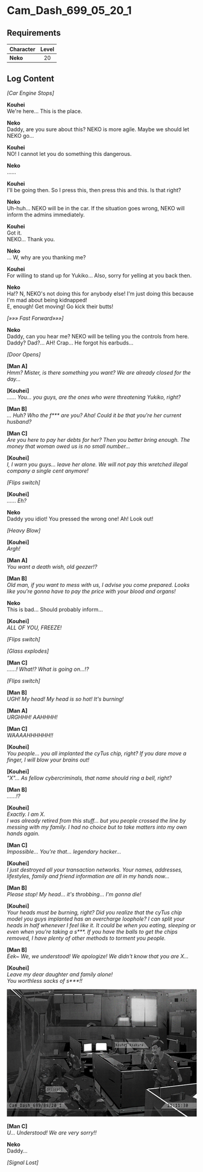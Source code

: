 # Cam_Dash_699_05_20_1
## Requirements
|Character|Level|
|---------|:---:|
|**Neko** | 20  |

## Log Content
*\[Car Engine Stops\]*

**Kouhei**<br>
We're here... This is the place.

**Neko**<br>
Daddy, are you sure about this? NEKO is more agile. Maybe we should let NEKO go...

**Kouhei**<br>
NO! I cannot let you do something this dangerous.

**Neko**<br>
......

**Kouhei**<br>
I'll be going then. So I press this, then press this and this. Is that right?

**Neko**<br>
Uh\-huh... NEKO will be in the car. If the situation goes wrong, NEKO will inform the admins immediately.

**Kouhei**<br>
Got it.<br>
NEKO... Thank you.

**Neko**<br>
... W, why are you thanking me?

**Kouhei**<br>
For willing to stand up for Yukiko... Also, sorry for yelling at you back then.

**Neko**<br>
Ha!? N, NEKO's not doing this for anybody else! I'm just doing this because I'm mad about being kidnapped!<br>
E, enough! Get moving! Go kick their butts!

*[»»» Fast Forward»»»]*

**Neko**<br>
Daddy, can you hear me? NEKO will be telling you the controls from here.<br>
Daddy? Dad?... AH! Crap... He forgot his earbuds...

*\[Door Opens\]*

**[Man A]**<br>
*Hmm? Mister, is there something you want? We are already closed for the day...*

**[Kouhei]**<br>
*...... You... you guys, are the ones who were threatening Yukiko, right?*

**[Man B]**<br>
*... Huh? Who the f\*\*\* are you? Aha! Could it be that you're her current husband?*

**[Man C]**<br>
*Are you here to pay her debts for her? Then you better bring enough. The money that woman owed us is no small number...*

**[Kouhei]**<br>
*I, I warn you guys... leave her alone. We will not pay this wretched illegal company a single cent anymore!*

*\[Flips switch\]*

**[Kouhei]**<br>
*...... Eh?*

**Neko**<br>
Daddy you idiot! You pressed the wrong one! Ah! Look out!

*\[Heavy Blow\]*

**[Kouhei]**<br>
*Argh!*

**[Man A]**<br>
*You want a death wish, old geezer!?*

**[Man B]**<br>
*Old man, if you want to mess with us, I advise you come prepared. Looks like you're gonna have to pay the price with your blood and organs!*

**Neko**<br>
This is bad... Should probably inform...

**[Kouhei]**<br>
*ALL OF YOU, FREEZE!*

*\[Flips switch\]*

*\[Glass explodes\]*

**[Man C]**<br>
*......! What!? What is going on...!?*

*\[Flips switch\]*

**[Man B]**<br>
*UGH! My head! My head is so hot! It's burning!*

**[Man A]**<br>
*URGHHH! AAHHHH!*

**[Man C]**<br>
*WAAAAHHHHHH!!*

**[Kouhei]**<br>
*You people... you all implanted the cyTus chip, right? If you dare move a finger, I will blow your brains out!*

**[Kouhei]**<br>
*"X"... As fellow cybercriminals, that name should ring a bell, right?*

**[Man B]**<br>
*......!?*

**[Kouhei]**<br>
*Exactly. I am X. <br>
I was already retired from this stuff... but you people crossed the line by messing with my family. I had no choice but to take matters into my own hands again.*

**[Man C]**<br>
*Impossible... You're that... legendary hacker...*

**[Kouhei]**<br>
*I just destroyed all your transaction networks. Your names, addresses, lifestyles, family and friend information are all in my hands now...*

**[Man B]**<br>
*Please stop! My head... it's throbbing... I'm gonna die!*

**[Kouhei]**<br>
*Your heads must be burning, right? Did you realize that the cyTus chip model you guys implanted has an overcharge loophole? I can split your heads in half whenever I feel like it. It could be when you eating, sleeping or even when you're taking a s\*\*\*. If you have the balls to get the chips removed, I have plenty of other methods to torment you people.*

**[Man B]**<br>
*Eek~ We, we understood! We apologize! We didn't know that you are X...*

**[Kouhei]**<br>
*Leave my dear daughter and family alone! <br>
You worthless sacks of s\*\*\*!!*

![naos2501.png](./attachments/naos2501.png)

**[Man C]**<br>
*U... Understood! We are very sorry!!*

**Neko**<br>
Daddy...

*[Signal Lost]*
